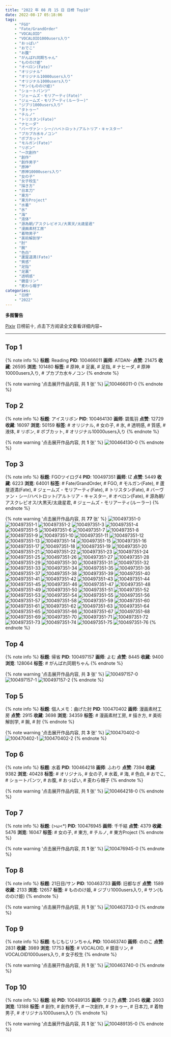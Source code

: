 ```yaml
---
title: "2022 年 08 月 15 日 日榜 Top10"
date: 2022-08-17 05:18:06
tags:
    - "FGO"
    - "Fate/GrandOrder"
    - "VOCALOID"
    - "VOCALOID1000users入り"
    - "おっぱい"
    - "おでこ"
    - "お腹"
    - "がんばれ同期ちゃん"
    - "もののけ姫"
    - "オベロン(Fate)"
    - "オリジナル"
    - "オリジナル10000users入り"
    - "オリジナル1000users入り"
    - "サン(もののけ姫)"
    - "ショートパンツ"
    - "ジェームズ・モリアーティ(Fate)"
    - "ジェームズ・モリアーティ(ルーラー)"
    - "ジブリ1000users入り"
    - "タトゥー"
    - "チルノ"
    - "トリスタン(Fate)"
    - "ナヒーダ"
    - "バーヴァン・シー/ハベトロット/アルトリア・キャスター"
    - "プカプカ水キノコン"
    - "ボブカット"
    - "モルガン(Fate)"
    - "リボン"
    - "一次創作"
    - "創作"
    - "創作男子"
    - "原神"
    - "原神10000users入り"
    - "女の子"
    - "女子校生"
    - "描き方"
    - "日本刀"
    - "東方"
    - "東方Project"
    - "水着"
    - "氷"
    - "海"
    - "液体"
    - "源為朝/アスクレピオス/大黒天/太歳星君"
    - "漫画素材工房"
    - "着物男子"
    - "美術解剖学"
    - "肘"
    - "腕"
    - "色白"
    - "蘆屋道満(Fate)"
    - "質感"
    - "足指"
    - "足裏"
    - "透明感"
    - "鏡音リン"
    - "麦わら帽子"
categories:
    - "日榜"
    - "2022"
---
```


<i class="fa fa-triangle-exclamation"></i>**多图警告**<i class="fa fa-triangle-exclamation"></i>

[Pixiv](https://www.pixiv.net/) 日榜前十, 点击下方阅读全文查看详细内容~

<!-- more -->

---

## Top 1

{% note info %}
**标题**: Reading
**PID**: 100466011 **画师**: ATDAN-
**点赞**: 21475 **收藏**: 26595 **浏览**: 101480
**标签**: # 原神, # 足裏, # 足指, # ナヒーダ, # 原神10000users入り, # プカプカ水キノコン
{% endnote %}

{% note warning '点击展开作品内容, 共 **1** 张' %}
![100466011-0](https://i.pixiv.re/img-original/img/2022/08/16/21/25/55/100466011_p0.jpg)
{% endnote %}

## Top 2

{% note info %}
**标题**: アイスリボン
**PID**: 100464130 **画师**: 碧風羽
**点赞**: 12729 **收藏**: 16097 **浏览**: 50159
**标签**: # オリジナル, # 女の子, # 氷, # 透明感, # 質感, # 液体, # リボン, # ボブカット, # オリジナル10000users入り
{% endnote %}

{% note warning '点击展开作品内容, 共 **1** 张' %}
![100464130-0](https://i.pixiv.re/img-original/img/2022/08/14/00/08/12/100464130_p0.jpg)
{% endnote %}

## Top 3

{% note info %}
**标题**: FGOツイログ4
**PID**: 100497351 **画师**: IZ
**点赞**: 5449 **收藏**: 6223 **浏览**: 64001
**标签**: # Fate/GrandOrder, # FGO, # モルガン(Fate), # 蘆屋道満(Fate), # ジェームズ・モリアーティ(Fate), # トリスタン(Fate), # バーヴァン・シー/ハベトロット/アルトリア・キャスター, # オベロン(Fate), # 源為朝/アスクレピオス/大黒天/太歳星君, # ジェームズ・モリアーティ(ルーラー)
{% endnote %}

{% note warning '点击展开作品内容, 共 **77** 张' %}
![100497351-0](https://i.pixiv.re/img-original/img/2022/08/15/08/21/18/100497351_p0.jpg)
![100497351-1](https://i.pixiv.re/img-original/img/2022/08/15/08/21/18/100497351_p1.jpg)
![100497351-2](https://i.pixiv.re/img-original/img/2022/08/15/08/21/18/100497351_p2.jpg)
![100497351-3](https://i.pixiv.re/img-original/img/2022/08/15/08/21/18/100497351_p3.jpg)
![100497351-4](https://i.pixiv.re/img-original/img/2022/08/15/08/21/18/100497351_p4.jpg)
![100497351-5](https://i.pixiv.re/img-original/img/2022/08/15/08/21/18/100497351_p5.jpg)
![100497351-6](https://i.pixiv.re/img-original/img/2022/08/15/08/21/18/100497351_p6.jpg)
![100497351-7](https://i.pixiv.re/img-original/img/2022/08/15/08/21/18/100497351_p7.jpg)
![100497351-8](https://i.pixiv.re/img-original/img/2022/08/15/08/21/18/100497351_p8.jpg)
![100497351-9](https://i.pixiv.re/img-original/img/2022/08/15/08/21/18/100497351_p9.jpg)
![100497351-10](https://i.pixiv.re/img-original/img/2022/08/15/08/21/18/100497351_p10.jpg)
![100497351-11](https://i.pixiv.re/img-original/img/2022/08/15/08/21/18/100497351_p11.jpg)
![100497351-12](https://i.pixiv.re/img-original/img/2022/08/15/08/21/18/100497351_p12.jpg)
![100497351-13](https://i.pixiv.re/img-original/img/2022/08/15/08/21/18/100497351_p13.jpg)
![100497351-14](https://i.pixiv.re/img-original/img/2022/08/15/08/21/18/100497351_p14.jpg)
![100497351-15](https://i.pixiv.re/img-original/img/2022/08/15/08/21/18/100497351_p15.jpg)
![100497351-16](https://i.pixiv.re/img-original/img/2022/08/15/08/21/18/100497351_p16.jpg)
![100497351-17](https://i.pixiv.re/img-original/img/2022/08/15/08/21/18/100497351_p17.jpg)
![100497351-18](https://i.pixiv.re/img-original/img/2022/08/15/08/21/18/100497351_p18.jpg)
![100497351-19](https://i.pixiv.re/img-original/img/2022/08/15/08/21/18/100497351_p19.jpg)
![100497351-20](https://i.pixiv.re/img-original/img/2022/08/15/08/21/18/100497351_p20.jpg)
![100497351-21](https://i.pixiv.re/img-original/img/2022/08/15/08/21/18/100497351_p21.jpg)
![100497351-22](https://i.pixiv.re/img-original/img/2022/08/15/08/21/18/100497351_p22.jpg)
![100497351-23](https://i.pixiv.re/img-original/img/2022/08/15/08/21/18/100497351_p23.jpg)
![100497351-24](https://i.pixiv.re/img-original/img/2022/08/15/08/21/18/100497351_p24.jpg)
![100497351-25](https://i.pixiv.re/img-original/img/2022/08/15/08/21/18/100497351_p25.jpg)
![100497351-26](https://i.pixiv.re/img-original/img/2022/08/15/08/21/18/100497351_p26.jpg)
![100497351-27](https://i.pixiv.re/img-original/img/2022/08/15/08/21/18/100497351_p27.jpg)
![100497351-28](https://i.pixiv.re/img-original/img/2022/08/15/08/21/18/100497351_p28.jpg)
![100497351-29](https://i.pixiv.re/img-original/img/2022/08/15/08/21/18/100497351_p29.jpg)
![100497351-30](https://i.pixiv.re/img-original/img/2022/08/15/08/21/18/100497351_p30.jpg)
![100497351-31](https://i.pixiv.re/img-original/img/2022/08/15/08/21/18/100497351_p31.jpg)
![100497351-32](https://i.pixiv.re/img-original/img/2022/08/15/08/21/18/100497351_p32.jpg)
![100497351-33](https://i.pixiv.re/img-original/img/2022/08/15/08/21/18/100497351_p33.jpg)
![100497351-34](https://i.pixiv.re/img-original/img/2022/08/15/08/21/18/100497351_p34.jpg)
![100497351-35](https://i.pixiv.re/img-original/img/2022/08/15/08/21/18/100497351_p35.jpg)
![100497351-36](https://i.pixiv.re/img-original/img/2022/08/15/08/21/18/100497351_p36.jpg)
![100497351-37](https://i.pixiv.re/img-original/img/2022/08/15/08/21/18/100497351_p37.jpg)
![100497351-38](https://i.pixiv.re/img-original/img/2022/08/15/08/21/18/100497351_p38.jpg)
![100497351-39](https://i.pixiv.re/img-original/img/2022/08/15/08/21/18/100497351_p39.jpg)
![100497351-40](https://i.pixiv.re/img-original/img/2022/08/15/08/21/18/100497351_p40.jpg)
![100497351-41](https://i.pixiv.re/img-original/img/2022/08/15/08/21/18/100497351_p41.jpg)
![100497351-42](https://i.pixiv.re/img-original/img/2022/08/15/08/21/18/100497351_p42.jpg)
![100497351-43](https://i.pixiv.re/img-original/img/2022/08/15/08/21/18/100497351_p43.jpg)
![100497351-44](https://i.pixiv.re/img-original/img/2022/08/15/08/21/18/100497351_p44.jpg)
![100497351-45](https://i.pixiv.re/img-original/img/2022/08/15/08/21/18/100497351_p45.jpg)
![100497351-46](https://i.pixiv.re/img-original/img/2022/08/15/08/21/18/100497351_p46.jpg)
![100497351-47](https://i.pixiv.re/img-original/img/2022/08/15/08/21/18/100497351_p47.jpg)
![100497351-48](https://i.pixiv.re/img-original/img/2022/08/15/08/21/18/100497351_p48.jpg)
![100497351-49](https://i.pixiv.re/img-original/img/2022/08/15/08/21/18/100497351_p49.jpg)
![100497351-50](https://i.pixiv.re/img-original/img/2022/08/15/08/21/18/100497351_p50.jpg)
![100497351-51](https://i.pixiv.re/img-original/img/2022/08/15/08/21/18/100497351_p51.jpg)
![100497351-52](https://i.pixiv.re/img-original/img/2022/08/15/08/21/18/100497351_p52.jpg)
![100497351-53](https://i.pixiv.re/img-original/img/2022/08/15/08/21/18/100497351_p53.jpg)
![100497351-54](https://i.pixiv.re/img-original/img/2022/08/15/08/21/18/100497351_p54.jpg)
![100497351-55](https://i.pixiv.re/img-original/img/2022/08/15/08/21/18/100497351_p55.jpg)
![100497351-56](https://i.pixiv.re/img-original/img/2022/08/15/08/21/18/100497351_p56.jpg)
![100497351-57](https://i.pixiv.re/img-original/img/2022/08/15/08/21/18/100497351_p57.jpg)
![100497351-58](https://i.pixiv.re/img-original/img/2022/08/15/08/21/18/100497351_p58.jpg)
![100497351-59](https://i.pixiv.re/img-original/img/2022/08/15/08/21/18/100497351_p59.jpg)
![100497351-60](https://i.pixiv.re/img-original/img/2022/08/15/08/21/18/100497351_p60.jpg)
![100497351-61](https://i.pixiv.re/img-original/img/2022/08/15/08/21/18/100497351_p61.jpg)
![100497351-62](https://i.pixiv.re/img-original/img/2022/08/15/08/21/18/100497351_p62.jpg)
![100497351-63](https://i.pixiv.re/img-original/img/2022/08/15/08/21/18/100497351_p63.jpg)
![100497351-64](https://i.pixiv.re/img-original/img/2022/08/15/08/21/18/100497351_p64.jpg)
![100497351-65](https://i.pixiv.re/img-original/img/2022/08/15/08/21/18/100497351_p65.jpg)
![100497351-66](https://i.pixiv.re/img-original/img/2022/08/15/08/21/18/100497351_p66.jpg)
![100497351-67](https://i.pixiv.re/img-original/img/2022/08/15/08/21/18/100497351_p67.jpg)
![100497351-68](https://i.pixiv.re/img-original/img/2022/08/15/08/21/18/100497351_p68.jpg)
![100497351-69](https://i.pixiv.re/img-original/img/2022/08/15/08/21/18/100497351_p69.jpg)
![100497351-70](https://i.pixiv.re/img-original/img/2022/08/15/08/21/18/100497351_p70.jpg)
![100497351-71](https://i.pixiv.re/img-original/img/2022/08/15/08/21/18/100497351_p71.jpg)
![100497351-72](https://i.pixiv.re/img-original/img/2022/08/15/08/21/18/100497351_p72.jpg)
![100497351-73](https://i.pixiv.re/img-original/img/2022/08/15/08/21/18/100497351_p73.jpg)
![100497351-74](https://i.pixiv.re/img-original/img/2022/08/15/08/21/18/100497351_p74.jpg)
![100497351-75](https://i.pixiv.re/img-original/img/2022/08/15/08/21/18/100497351_p75.jpg)
![100497351-76](https://i.pixiv.re/img-original/img/2022/08/15/08/21/18/100497351_p76.jpg)
{% endnote %}

## Top 4

{% note info %}
**标题**: 帰省
**PID**: 100497157 **画师**: よむ
**点赞**: 8445 **收藏**: 9400 **浏览**: 128064
**标签**: # がんばれ同期ちゃん
{% endnote %}

{% note warning '点击展开作品内容, 共 **3** 张' %}
![100497157-0](https://i.pixiv.re/img-original/img/2022/08/15/08/04/11/100497157_p0.png)
![100497157-1](https://i.pixiv.re/img-original/img/2022/08/15/08/04/11/100497157_p1.png)
![100497157-2](https://i.pixiv.re/img-original/img/2022/08/15/08/04/11/100497157_p2.png)
{% endnote %}

## Top 5

{% note info %}
**标题**: 個人メモ：曲げた肘
**PID**: 100470402 **画师**: 漫画素材工房
**点赞**: 2915 **收藏**: 3698 **浏览**: 34359
**标签**: # 漫画素材工房, # 描き方, # 美術解剖学, # 腕, # 肘
{% endnote %}

{% note warning '点击展开作品内容, 共 **3** 张' %}
![100470402-0](https://i.pixiv.re/img-original/img/2022/08/14/08/00/03/100470402_p0.jpg)
![100470402-1](https://i.pixiv.re/img-original/img/2022/08/14/08/00/03/100470402_p1.jpg)
![100470402-2](https://i.pixiv.re/img-original/img/2022/08/14/08/00/03/100470402_p2.jpg)
{% endnote %}

## Top 6

{% note info %}
**标题**: 水着
**PID**: 100464218 **画师**: ふわり
**点赞**: 7394 **收藏**: 9382 **浏览**: 40428
**标签**: # オリジナル, # 女の子, # 水着, # 海, # 色白, # おでこ, # ショートパンツ, # お腹, # おっぱい, # 麦わら帽子
{% endnote %}

{% note warning '点击展开作品内容, 共 **1** 张' %}
![100464218-0](https://i.pixiv.re/img-original/img/2022/08/14/00/11/08/100464218_p0.jpg)
{% endnote %}

## Top 7

{% note info %}
**标题**: (>ω<*)
**PID**: 100476945 **画师**: 千千結
**点赞**: 4379 **收藏**: 5476 **浏览**: 16047
**标签**: # 女の子, # 東方, # チルノ, # 東方Project
{% endnote %}

{% note warning '点击展开作品内容, 共 **1** 张' %}
![100476945-0](https://i.pixiv.re/img-original/img/2022/08/14/15/25/51/100476945_p0.jpg)
{% endnote %}

## Top 8

{% note info %}
**标题**: 21日目/サン
**PID**: 100463733 **画师**: 旧都なぎ
**点赞**: 1589 **收藏**: 2133 **浏览**: 12657
**标签**: # もののけ姫, # ジブリ1000users入り, # サン(もののけ姫)
{% endnote %}

{% note warning '点击展开作品内容, 共 **1** 张' %}
![100463733-0](https://i.pixiv.re/img-original/img/2022/08/14/00/00/26/100463733_p0.jpg)
{% endnote %}

## Top 9

{% note info %}
**标题**: もじもじリンちゃん
**PID**: 100463740 **画师**: ののこ
**点赞**: 2831 **收藏**: 3989 **浏览**: 17753
**标签**: # VOCALOID, # 鏡音リン, # VOCALOID1000users入り, # 女子校生
{% endnote %}

{% note warning '点击展开作品内容, 共 **1** 张' %}
![100463740-0](https://i.pixiv.re/img-original/img/2022/08/14/00/00/27/100463740_p0.jpg)
{% endnote %}

## Top 10

{% note info %}
**标题**: 絵
**PID**: 100489135 **画师**: ウミ乃
**点赞**: 2045 **收藏**: 2603 **浏览**: 13188
**标签**: # 創作, # 創作男子, # 一次創作, # タトゥー, # 日本刀, # 着物男子, # オリジナル1000users入り
{% endnote %}

{% note warning '点击展开作品内容, 共 **1** 张' %}
![100489135-0](https://i.pixiv.re/img-original/img/2022/08/14/23/20/21/100489135_p0.png)
{% endnote %}

